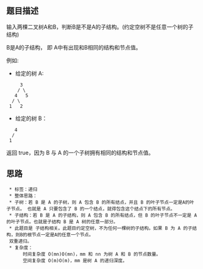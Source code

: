## 题目描述
输入两棵二叉树A和B，判断B是不是A的子结构。(约定空树不是任意一个树的子结构)

B是A的子结构， 即 A中有出现和B相同的结构和节点值。

例如:
* 给定的树 A:  
```
     3  
    / \  
   4   5  
  / \  
 1   2
 ```
* 给定的树 B：

```
   4
  /
 1
```
返回 true，因为 B 与 A 的一个子树拥有相同的结构和节点值。

## 思路
     * 标签：递归
     * 整体思路：
     * 子树：若 B 是 A 的子树，则 A 包含 B 的所有结点，并且 B 的叶子节点一定是A的叶子节点。 也就是 A 只要包含了 B 的一个结点，就得包含这个结点下的所有节点。
     * 子结构：若 B 是 A 的子结构，则 A 包含 B 的所有结点，但 B 的叶子节点不一定是 A 的叶子节点。也就是子结构 B 是 A 树的任意一部分。
     * 此题目是 子结构相关。此题目约定空树，不为任何一棵树的子结构。如果 B 为 A 的子结构，则B的根节点一定是A的任意一个节点。
     双重递归。
     * 复杂度：
          时间复杂度 O(mn)O(mn)，mm 和 nn 为树 A 和 B 的节点数量。
          空间复杂度 O(m)O(m)，mm 是树 A 的递归深度。
